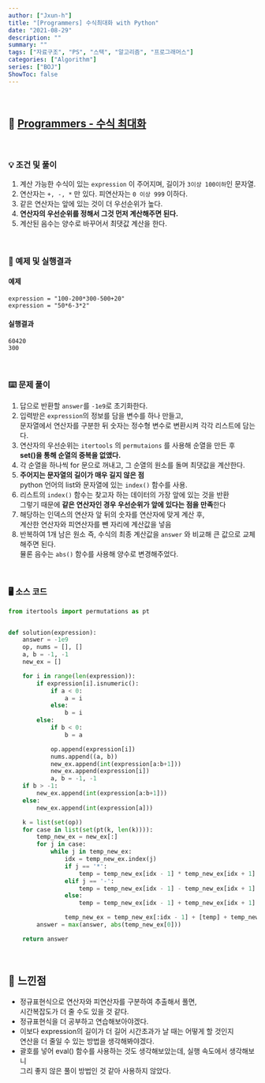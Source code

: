```yaml
---
author: ["Jxun-h"]
title: "[Programmers] 수식최대화 with Python"
date: "2021-08-29"
description: ""
summary: ""
tags: ["자료구조", "PS", "스택", "알고리즘", "프로그래머스"]
categories: ["Algorithm"]
series: ["BOJ"]
ShowToc: false
---
```

<br>

## 📌 <a href="https://programmers.co.kr/learn/courses/30/lessons/67257" target="_blank">Programmers - 수식 최대화</a>

<br>

### 💡 조건 및 풀이

1.  계산 가능한 수식이 있는 `expression` 이 주어지며, 길이가 `3이상 100이하`인 문자열.
2.  연산자는 `+, -, *` 만 있다. 피연산자는 `0 이상 999` 이하다.
3.  같은 연산자는 앞에 있는 것이 더 우선순위가 높다.
4.  **연산자의 우선순위를 정해서 그것 먼저 계산해주면 된다.**
5.  계산된 음수는 양수로 바꾸어서 최댓값 계산을 한다.

<br>

### 🔖 예제 및 실행결과

#### 예제

```
expression = "100-200*300-500+20"
expression = "50*6-3*2"
```

#### 실행결과

```
60420
300
```

<br>

### ⌨️ 문제 풀이

1.  답으로 반환할 `answer`를 `-1e9`로 초기화한다.
2.  입력받은 `expression`의 정보를 담을 변수를 하나 만들고,  
    문자열에서 연산자를 구분한 뒤 숫자는 정수형 변수로 변환시켜 각각 리스트에 담는다.
3.  연산자의 우선순위는 `itertools` 의 `permutaions` 를 사용해 순열을 만든 후  
    **set()을 통해 순열의 중복을 없앴다.**
4.  각 순열을 하나씩 for 문으로 꺼내고, 그 순열의 원소를 돌며 최댓값을 계산한다.
5.  **주어지는 문자열의 길이가 매우 길지 않은 점**  
    python 언어의 list와 문자열에 있는 `index()` 함수를 사용.
6.  리스트의 `index()` 함수는 찾고자 하는 데이터의 가장 앞에 있는 것을 반환  
    그렇기 때문에 **같은 연산자인 경우 우선순위가 앞에 있다는 점을 만족**한다
7.  해당하는 인덱스의 연산자 앞 뒤의 숫자를 연산자에 맞게 계산 후,  
    계산한 연산자와 피연산자를 뺀 자리에 계산값을 넣음
8.  반복하여 1개 남은 원소 즉, 수식의 최종 계산값을 `answer` 와 비교해 큰 값으로 교체해주면 된다.  
    뮬론 음수는 `abs()` 함수를 사용해 양수로 변경해주었다.

<br>

### 🖥 소스 코드
```python
from itertools import permutations as pt


def solution(expression):
    answer = -1e9
    op, nums = [], []
    a, b = -1, -1
    new_ex = []

    for i in range(len(expression)):
        if expression[i].isnumeric():
            if a < 0:
                a = i
            else:
                b = i
        else:
            if b < 0:
                b = a

            op.append(expression[i])
            nums.append((a, b))
            new_ex.append(int(expression[a:b+1]))
            new_ex.append(expression[i])
            a, b = -1, -1
    if b > -1:
        new_ex.append(int(expression[a:b+1]))
    else:
        new_ex.append(int(expression[a]))

    k = list(set(op))
    for case in list(set(pt(k, len(k)))):
        temp_new_ex = new_ex[:]
        for j in case:
            while j in temp_new_ex:
                idx = temp_new_ex.index(j)
                if j == '*':
                    temp = temp_new_ex[idx - 1] * temp_new_ex[idx + 1]
                elif j == '-':
                    temp = temp_new_ex[idx - 1] - temp_new_ex[idx + 1]
                else:
                    temp = temp_new_ex[idx - 1] + temp_new_ex[idx + 1]

                temp_new_ex = temp_new_ex[:idx - 1] + [temp] + temp_new_ex[idx + 2:]
        answer = max(answer, abs(temp_new_ex[0]))

    return answer
```

<br>


## 💾 느낀점
-   정규표현식으로 연산자와 피연산자를 구분하여 추출해서 풀면,  
    시간복잡도가 더 줄 수도 있을 것 같다.
-   정규표현식을 더 공부하고 연습해보아야겠다.
-   이보다 expression의 길이가 더 길어 시간초과가 날 때는 어떻게 할 것인지  
    연산을 더 줄일 수 있는 방법을 생각해봐야겠다.
-   괄호를 넣어 eval() 함수를 사용하는 것도 생각해보았는데, 실행 속도에서 생각해보니  
    그리 좋지 않은 풀이 방법인 것 같아 사용하지 않았다.